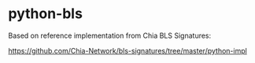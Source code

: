 # python-bls
Based on reference implementation from Chia BLS Signatures:

https://github.com/Chia-Network/bls-signatures/tree/master/python-impl
